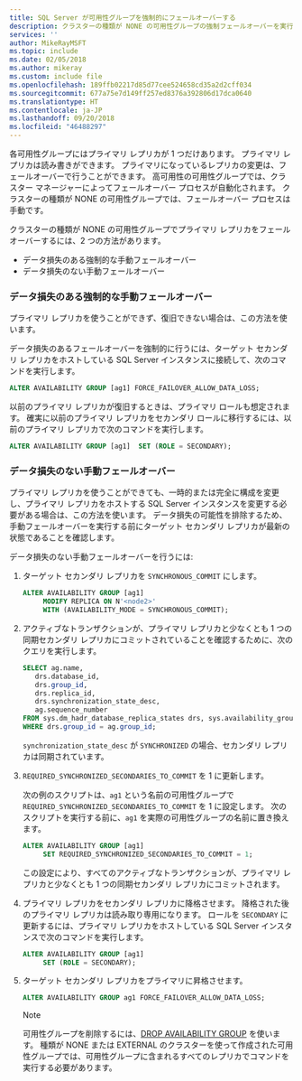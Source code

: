 ```yaml
---
title: SQL Server が可用性グループを強制的にフェールオーバーする
description: クラスターの種類が NONE の可用性グループの強制フェールオーバーを実行する
services: ''
author: MikeRayMSFT
ms.topic: include
ms.date: 02/05/2018
ms.author: mikeray
ms.custom: include file
ms.openlocfilehash: 189ffb02217d85d77cee524658cd35a2d2cff034
ms.sourcegitcommit: 677a75e7d149ff257ed8376a392806d17dca0640
ms.translationtype: HT
ms.contentlocale: ja-JP
ms.lasthandoff: 09/20/2018
ms.locfileid: "46488297"
---
```

各可用性グループにはプライマリ レプリカが 1 つだけあります。 プライマリ レプリカは読み書きができます。 プライマリになっているレプリカの変更は、フェールオーバーで行うことができます。 高可用性の可用性グループでは、クラスター マネージャーによってフェールオーバー プロセスが自動化されます。 クラスターの種類が NONE の可用性グループでは、フェールオーバー プロセスは手動です。 

クラスターの種類が NONE の可用性グループでプライマリ レプリカをフェールオーバーするには、2 つの方法があります。

- データ損失のある強制的な手動フェールオーバー
- データ損失のない手動フェールオーバー

### <a name="forced-manual-failover-with-data-loss"></a>データ損失のある強制的な手動フェールオーバー

プライマリ レプリカを使うことができず、復旧できない場合は、この方法を使います。 

データ損失のあるフェールオーバーを強制的に行うには、ターゲット セカンダリ レプリカをホストしている SQL Server インスタンスに接続して、次のコマンドを実行します。

```SQL
ALTER AVAILABILITY GROUP [ag1] FORCE_FAILOVER_ALLOW_DATA_LOSS;
```

以前のプライマリ レプリカが復旧するときは、プライマリ ロールも想定されます。 確実に以前のプライマリ レプリカをセカンダリ ロールに移行するには、以前のプライマリ レプリカで次のコマンドを実行します。

```SQL
ALTER AVAILABILITY GROUP [ag1]  SET (ROLE = SECONDARY);
```

### <a name="manual-failover-without-data-loss"></a>データ損失のない手動フェールオーバー

プライマリ レプリカを使うことができても、一時的または完全に構成を変更し、プライマリ レプリカをホストする SQL Server インスタンスを変更する必要がある場合は、この方法を使います。 データ損失の可能性を排除するため、手動フェールオーバーを実行する前にターゲット セカンダリ レプリカが最新の状態であることを確認します。 

データ損失のない手動フェールオーバーを行うには:

1. ターゲット セカンダリ レプリカを `SYNCHRONOUS_COMMIT` にします。

   ```SQL
   ALTER AVAILABILITY GROUP [ag1] 
        MODIFY REPLICA ON N'<node2>' 
        WITH (AVAILABILITY_MODE = SYNCHRONOUS_COMMIT);
   ```

2. アクティブなトランザクションが、プライマリ レプリカと少なくとも 1 つの同期セカンダリ レプリカにコミットされていることを確認するために、次のクエリを実行します。 

   ```SQL
   SELECT ag.name, 
      drs.database_id, 
      drs.group_id, 
      drs.replica_id, 
      drs.synchronization_state_desc, 
      ag.sequence_number
   FROM sys.dm_hadr_database_replica_states drs, sys.availability_groups ag
   WHERE drs.group_id = ag.group_id; 
   ```

   `synchronization_state_desc` が `SYNCHRONIZED` の場合、セカンダリ レプリカは同期されています。

3. `REQUIRED_SYNCHRONIZED_SECONDARIES_TO_COMMIT` を 1 に更新します。

   次の例のスクリプトは、`ag1` という名前の可用性グループで `REQUIRED_SYNCHRONIZED_SECONDARIES_TO_COMMIT` を 1 に設定します。 次のスクリプトを実行する前に、`ag1` を実際の可用性グループの名前に置き換えます。

   ```SQL
   ALTER AVAILABILITY GROUP [ag1] 
        SET REQUIRED_SYNCHRONIZED_SECONDARIES_TO_COMMIT = 1;
   ```

   この設定により、すべてのアクティブなトランザクションが、プライマリ レプリカと少なくとも 1 つの同期セカンダリ レプリカにコミットされます。 

4. プライマリ レプリカをセカンダリ レプリカに降格させます。 降格された後のプライマリ レプリカは読み取り専用になります。 ロールを `SECONDARY` に更新するには、プライマリ レプリカをホストしている SQL Server インスタンスで次のコマンドを実行します。

   ```SQL
   ALTER AVAILABILITY GROUP [ag1] 
        SET (ROLE = SECONDARY); 
   ```

5. ターゲット セカンダリ レプリカをプライマリに昇格させます。 

   ```SQL
   ALTER AVAILABILITY GROUP ag1 FORCE_FAILOVER_ALLOW_DATA_LOSS; 
   ```  

   > [!NOTE] 
   > 可用性グループを削除するには、[DROP AVAILABILITY GROUP](https://docs.microsoft.com/en-us/sql/t-sql/statements/drop-availability-group-transact-sql) を使います。 種類が NONE または EXTERNAL のクラスターを使って作成された可用性グループでは、可用性グループに含まれるすべてのレプリカでコマンドを実行する必要があります。
